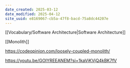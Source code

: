 ```yaml
---
date_created: 2025-03-12
date_modified: 2025-04-12
site_uuid: e8169067-cb5a-47f8-bacd-75a8dc44207e
---
```


[[Vocabulary/Software Architecture|Software Architecture]]

[[Monolith]]

https://codeopinion.com/loosely-coupled-monolith/

https://youtu.be/GOIYREEANEM?si=1kaVjKVjQ4kBK7fV